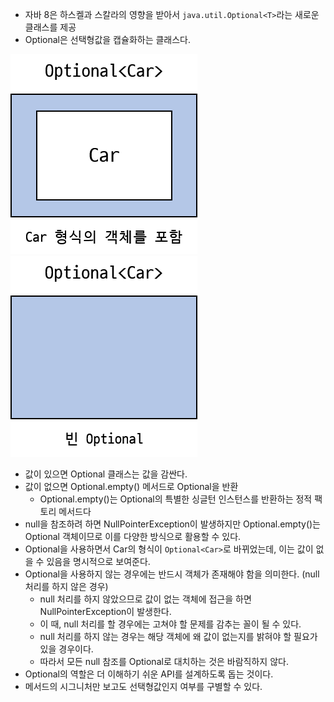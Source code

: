 - 자바 8은 하스켈과 스칼라의 영향을 받아서 ```java.util.Optional<T>```라는 새로운 클래스를 제공
- Optional은 선택형값을 캡슐화하는 클래스다.

![optional01](image/optional01.png) ![optional02](image/optional02.png)

- 값이 있으면 Optional 클래스는 값을 감싼다.
- 값이 없으면 Optional.empty() 메서드로 Optional을 반환
    - Optional.empty()는 Optional의 특별한 싱글턴 인스턴스를 반환하는 정적 팩토리 메서드다
- null을 참조하려 하면 NullPointerException이 발생하지만 Optional.empty()는 Optional 객체이므로 이를 다양한 방식으로 활용할 수 있다.
- Optional을 사용하면서 Car의 형식이 ```Optional<Car>```로 바뀌었는데, 이는 값이 없을 수 있음을 명시적으로 보여준다.
- Optional을 사용하지 않는 경우에는 반드시 객체가 존재해야 함을 의미한다. (null 처리를 하지 않은 경우)
    - null 처리를 하지 않았으므로 값이 없는 객체에 접근을 하면 NullPointerException이 발생한다.
    - 이 때, null 처리를 할 경우에는 고쳐야 할 문제를 감추는 꼴이 될 수 있다.
    - null 처리를 하지 않는 경우는 해당 객체에 왜 값이 없는지를 밝혀야 할 필요가 있을 경우이다.
    - 따라서 모든 null 참조를 Optional로 대치하는 것은 바람직하지 않다.
- Optional의 역할은 더 이해하기 쉬운 API를 설계하도록 돕는 것이다.
- 메서드의 시그니처만 보고도 선택형값인지 여부를 구별할 수 있다.